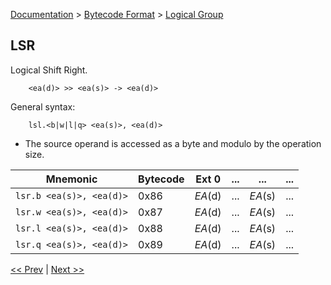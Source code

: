 [Documentation](../../README.md) > [Bytecode Format](../README.md) > [Logical Group](../InstructionsLogical.md)

## LSR

Logical Shift Right.

        <ea(d)> >> <ea(s)> -> <ea(d)>

General syntax:

        lsl.<b|w|l|q> <ea(s)>, <ea(d)>

* The source operand is accessed as a byte and modulo by the operation size.

| Mnemonic | Bytecode | Ext 0 | ... | ... | ... |
| - | - | - | - | - | - |
| `lsr.b <ea(s)>, <ea(d)>` | 0x86 | *EA*(d) | ... | *EA*(s) | ... |
| `lsr.w <ea(s)>, <ea(d)>` | 0x87 | *EA*(d) | ... | *EA*(s) | ... |
| `lsr.l <ea(s)>, <ea(d)>` | 0x88 | *EA*(d) | ... | *EA*(s) | ... |
| `lsr.q <ea(s)>, <ea(d)>` | 0x89 | *EA*(d) | ... | *EA*(s) | ... |

[<< Prev](./l_05.md) | [Next >>](./l_07.md)
